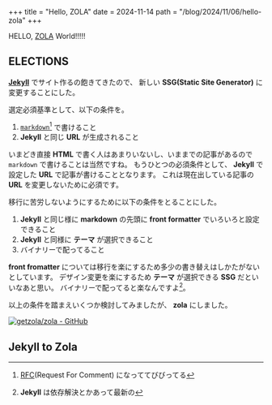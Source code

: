 +++
title = "Hello, ZOLA"
date = 2024-11-14
path = "/blog/2024/11/06/hello-zola"
+++

HELLO, [ZOLA](https://getzola.org) World!!!!!

## ELECTIONS

**[Jekyll](http://jekyllrb.com/)** でサイト作るの飽きてきたので、
新しい **SSG(Static Site Generator)** に変更することにした。

選定必須基準として、以下の条件を。

1. [`markdown`](https://tex2e.github.io/rfc-translater/html/rfc7763.html)[^markdown] で書けること
1. **Jekyll** と同じ **URL** が生成されること

いまどき直接 **HTML** で書く人はあまりいないし、いままでの記事があるので `markdown` で書けることは当然ですね。
もうひとつの必須条件として、 **Jekyll** で設定した **URL** で記事が書けることとなります。
これは現在出している記事の **URL** を変更しないために必須です。

移行に苦労しないようにするために以下の条件をとることにした。

1. **Jekyll** と同じ様に **markdown** の先頭に **front formatter** でいろいろと設定できること
1. **Jekyll** と同様に **テーマ** が選択できること
1. バイナリーで配ってること

**front fromatter** については移行を楽にするため多少の書き替えはしかたがないとしています。
デザイン変更を楽にするため **テーマ** が選択できる **SSG** だといいなあと思い。
バイナリーで配ってると楽なんですよ[^binary]。

以上の条件を踏まえいくつか検討してみましたが、 **zola** にしました。

[![getzola/zola - GitHub](https://gh-card.dev/repos/getzola/zola.svg)](https://github.com/getzola/zola)

## Jekyll to Zola


[^markdown]: [RFC](https://www.ietf.org/process/rfcs/)(Request For Comment) になっててびびってる
[^binary]: **Jekyll** は依存解決とかあって最新の
